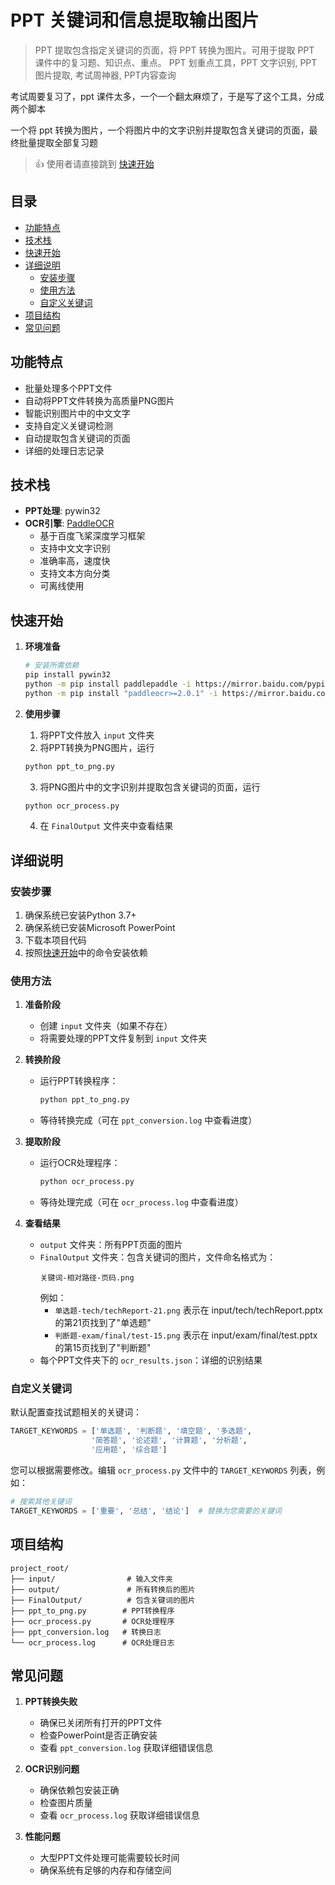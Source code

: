 # PPT 关键词和信息提取输出图片

> PPT 提取包含指定关键词的页面，将 PPT 转换为图片。可用于提取 PPT 课件中的复习题、知识点、重点。
> PPT 划重点工具，PPT 文字识别, PPT 图片提取, 考试周神器, PPT内容查询

考试周要复习了，ppt 课件太多，一个一个翻太麻烦了，于是写了这个工具，分成两个脚本

一个将 ppt 转换为图片，一个将图片中的文字识别并提取包含关键词的页面，最终批量提取全部复习题

> 👍 使用者请直接跳到 [快速开始](#快速开始) 

## 目录
  - [功能特点](#功能特点)
  - [技术栈](#技术栈)
  - [快速开始](#快速开始)
  - [详细说明](#详细说明)
    - [安装步骤](#安装步骤)
    - [使用方法](#使用方法)
    - [自定义关键词](#自定义关键词)
  - [项目结构](#项目结构)
  - [常见问题](#常见问题)

## 功能特点

  - 批量处理多个PPT文件
  - 自动将PPT文件转换为高质量PNG图片
  - 智能识别图片中的中文文字
  - 支持自定义关键词检测
  - 自动提取包含关键词的页面
  - 详细的处理日志记录

## 技术栈

  - **PPT处理**: pywin32
  - **OCR引擎**: [PaddleOCR](https://github.com/PaddlePaddle/PaddleOCR)
    - 基于百度飞桨深度学习框架
    - 支持中文文字识别
    - 准确率高，速度快
    - 支持文本方向分类
    - 可离线使用

## 快速开始

1. **环境准备**
    ```bash
    # 安装所需依赖
    pip install pywin32
    python -m pip install paddlepaddle -i https://mirror.baidu.com/pypi/simple
    python -m pip install "paddleocr>=2.0.1" -i https://mirror.baidu.com/pypi/simple
    ```

2. **使用步骤**
    1. 将PPT文件放入 `input` 文件夹
    2. 将PPT转换为PNG图片，运行 
    ```python
    python ppt_to_png.py
    ```
    
    3. 将PNG图片中的文字识别并提取包含关键词的页面，运行 
    ```python
    python ocr_process.py
    ```
    4. 在 `FinalOutput` 文件夹中查看结果

## 详细说明

### 安装步骤

  1. 确保系统已安装Python 3.7+
  2. 确保系统已安装Microsoft PowerPoint
  3. 下载本项目代码
  4. 按照[快速开始](#快速开始)中的命令安装依赖

### 使用方法

  1. **准备阶段**
     - 创建 `input` 文件夹（如果不存在）
     - 将需要处理的PPT文件复制到 `input` 文件夹

  2. **转换阶段**
     - 运行PPT转换程序：
       ```bash
       python ppt_to_png.py
       ```
     - 等待转换完成（可在 `ppt_conversion.log` 中查看进度）

  3. **提取阶段**
     - 运行OCR处理程序：
       ```bash
       python ocr_process.py
       ```
     - 等待处理完成（可在 `ocr_process.log` 中查看进度）

  4. **查看结果**
     - `output` 文件夹：所有PPT页面的图片
     - `FinalOutput` 文件夹：包含关键词的图片，文件命名格式为：
       ```
       关键词-相对路径-页码.png
       ```
       例如：
       - `单选题-tech/techReport-21.png` 表示在 input/tech/techReport.pptx 的第21页找到了"单选题"
       - `判断题-exam/final/test-15.png` 表示在 input/exam/final/test.pptx 的第15页找到了"判断题"
     - 每个PPT文件夹下的 `ocr_results.json`：详细的识别结果

### 自定义关键词

  默认配置查找试题相关的关键词：
  ```python
  TARGET_KEYWORDS = ['单选题', '判断题', '填空题', '多选题', 
                    '简答题', '论述题', '计算题', '分析题', 
                    '应用题', '综合题']
  ```

  您可以根据需要修改。编辑 `ocr_process.py` 文件中的 `TARGET_KEYWORDS` 列表，例如：
  ```python
  # 搜索其他关键词
  TARGET_KEYWORDS = ['重要', '总结', '结论']  # 替换为您需要的关键词
  ```

## 项目结构

  ```
  project_root/
  ├── input/                # 输入文件夹
  ├── output/               # 所有转换后的图片
  ├── FinalOutput/          # 包含关键词的图片
  ├── ppt_to_png.py        # PPT转换程序
  ├── ocr_process.py       # OCR处理程序
  ├── ppt_conversion.log   # 转换日志
  └── ocr_process.log      # OCR处理日志
  ```

## 常见问题

  1. **PPT转换失败**
     - 确保已关闭所有打开的PPT文件
     - 检查PowerPoint是否正确安装
     - 查看 `ppt_conversion.log` 获取详细错误信息

  2. **OCR识别问题**
     - 确保依赖包安装正确
     - 检查图片质量
     - 查看 `ocr_process.log` 获取详细错误信息

  3. **性能问题**
     - 大型PPT文件处理可能需要较长时间
     - 确保系统有足够的内存和存储空间
